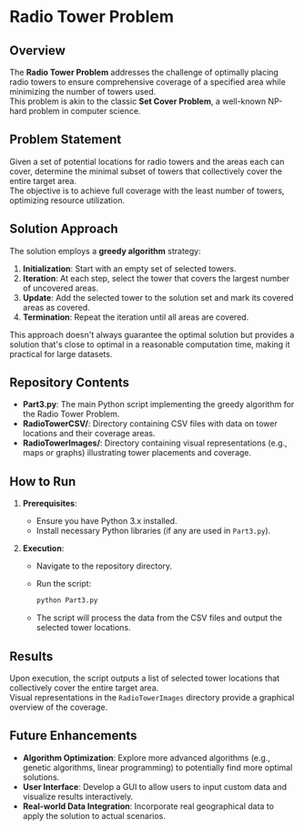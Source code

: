 # Radio Tower Problem

## Overview

The **Radio Tower Problem** addresses the challenge of optimally placing radio towers to ensure comprehensive coverage of a specified area while minimizing the number of towers used.  
This problem is akin to the classic **Set Cover Problem**, a well-known NP-hard problem in computer science.

## Problem Statement

Given a set of potential locations for radio towers and the areas each can cover, determine the minimal subset of towers that collectively cover the entire target area.  
The objective is to achieve full coverage with the least number of towers, optimizing resource utilization.

## Solution Approach

The solution employs a **greedy algorithm** strategy:

1. **Initialization**: Start with an empty set of selected towers.
2. **Iteration**: At each step, select the tower that covers the largest number of uncovered areas.
3. **Update**: Add the selected tower to the solution set and mark its covered areas as covered.
4. **Termination**: Repeat the iteration until all areas are covered.

This approach doesn't always guarantee the optimal solution but provides a solution that's close to optimal in a reasonable computation time, making it practical for large datasets.

## Repository Contents

- **Part3.py**: The main Python script implementing the greedy algorithm for the Radio Tower Problem.
- **RadioTowerCSV/**: Directory containing CSV files with data on tower locations and their coverage areas.
- **RadioTowerImages/**: Directory containing visual representations (e.g., maps or graphs) illustrating tower placements and coverage.

## How to Run

1. **Prerequisites**:
   - Ensure you have Python 3.x installed.
   - Install necessary Python libraries (if any are used in `Part3.py`).

2. **Execution**:
   - Navigate to the repository directory.
   - Run the script:

     ```bash
     python Part3.py
     ```

   - The script will process the data from the CSV files and output the selected tower locations.

## Results

Upon execution, the script outputs a list of selected tower locations that collectively cover the entire target area.  
Visual representations in the `RadioTowerImages` directory provide a graphical overview of the coverage.

## Future Enhancements

- **Algorithm Optimization**: Explore more advanced algorithms (e.g., genetic algorithms, linear programming) to potentially find more optimal solutions.
- **User Interface**: Develop a GUI to allow users to input custom data and visualize results interactively.
- **Real-world Data Integration**: Incorporate real geographical data to apply the solution to actual scenarios.
